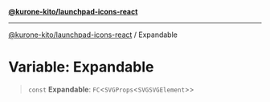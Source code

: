 [**@kurone-kito/launchpad-icons-react**](../README.md)

***

[@kurone-kito/launchpad-icons-react](../globals.md) / Expandable

# Variable: Expandable

> `const` **Expandable**: `FC`\<`SVGProps`\<`SVGSVGElement`\>\>
